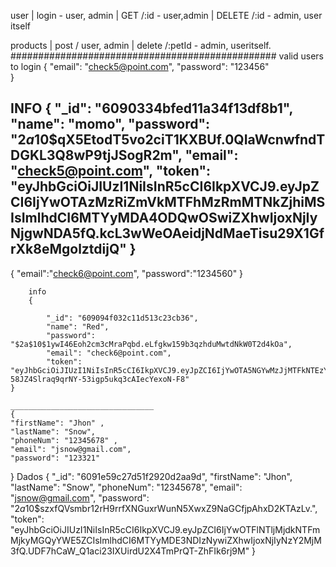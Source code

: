 user
| login - user, admin
| GET /:id - user,admin
| DELETE /:id - admin, user itself

products
| post / user, admin
| delete /:petId - admin, useritself.
################################################
valid users to login
{
"email": "check5@point.com",
"password": "123456"  
}

INFO {
        "_id": "6090334bfed11a34f13df8b1",
        "name": "momo",
        "password": "$2a$10$qX5EtodT5vo2ciT1KXBUf.0QIaWcnwfndTDGKL3Q8wP9tjJSogR2m",
        "email": "check5@point.com",
        "token": "eyJhbGciOiJIUzI1NiIsInR5cCI6IkpXVCJ9.eyJpZCI6IjYwOTAzMzRiZmVkMTFhMzRmMTNkZjhiMSIsImlhdCI6MTYyMDA4ODQwOSwiZXhwIjoxNjIyNjgwNDA5fQ.kcL3wWeOAeidjNdMaeTisu29X1GfrXk8eMgolztdijQ"
        }
----------------------------------
{
"email":"check6@point.com",
"password":"1234560"
}

        info
        {

            "_id": "609094f032c11d513c23cb36",
            "name": "Red",
            "password": "$2a$10$1ywI46Eoh2cm3cMraPqbd.eLfgkw159b3qzhduMwtdNkW0T2d4kOa",
            "email": "check6@point.com",
            "token": "eyJhbGciOiJIUzI1NiIsInR5cCI6IkpXVCJ9.eyJpZCI6IjYwOTA5NGYwMzJjMTFkNTEzYzIzY2IzNiIsImlhdCI6MTYyMDA4ODMyOCwiZXhwIjoxNjIyNjgwMzI4fQ.dgN-58JZ4Slraq9qrNY-53igp5ukq3cAIecYexoN-F8"
    }

    ________________________________
    {
	"firstName": "Jhon" ,
    "lastName": "Snow",
    "phoneNum": "12345678" ,
    "email": "jsnow@gmail.com",
    "password": "123321"
}
Dados
{
  "_id": "6091e59c27d51f2920d2aa9d",
  "firstName": "Jhon",
  "lastName": "Snow",
  "phoneNum": "12345678",
  "email": "jsnow@gmail.com",
  "password": "$2a$10$szxfQVsmbr12rH9rrfXNGuxrWunN5XwxZ9NaGCfjpAhxD2KTAzLv.",
  "token": "eyJhbGciOiJIUzI1NiIsInR5cCI6IkpXVCJ9.eyJpZCI6IjYwOTFlNTljMjdkNTFmMjkyMGQyYWE5ZCIsImlhdCI6MTYyMDE3NDIzNywiZXhwIjoxNjIyNzY2MjM3fQ.UDF7hCaW_Q1aci23IXUirdU2X4TmPrQT-ZhFIk6rj9M"
}
